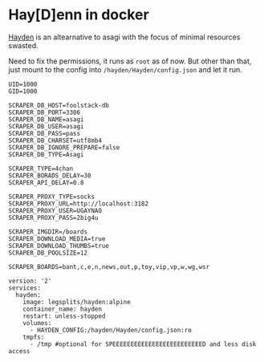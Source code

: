 # Hay[D]enn in docker
[Hayden](https://github.com/bbepis/Hayden) is an altearnative to asagi with the focus of minimal resources swasted.

Need to fix the permissions, it runs as `root` as of now. But other than that, just mount to the config into `/hayden/Hayden/config.json` and let it run.

```
UID=1000
GID=1000

SCRAPER_DB_HOST=foolstack-db
SCRAPER_DB_PORT=3306
SCRAPER_DB_NAME=asagi
SCRAPER_DB_USER=asagi
SCRAPER_DB_PASS=pass
SCRAPER_DB_CHARSET=utf8mb4
SCRAPER_DB_IGNORE_PREPARE=false
SCRAPER_DB_TYPE=Asagi

SCRAPER_TYPE=4chan
SCRAPER_BORADS_DELAY=30
SCRAPER_API_DELAY=0.8

SCRAPER_PROXY_TYPE=socks
SCRAPER_PROXY_URL=http://localhost:3182
SCRAPER_PROXY_USER=UGAYNAO
SCRAPER_PROXY_PASS=2big4u

SCRAPER_IMGDIR=/boards
SCRAPER_DOWNLOAD_MEDIA=true
SCRAPER_DOWNLOAD_THUMBS=true
SCRAPER_DB_POOLSIZE=12

SCRAPER_BOARDS=bant,c,e,n,news,out,p,toy,vip,vp,w,wg,wsr
```

```
version: '2'
services:
  hayden:
    image: legsplits/hayden:alpine
    container_name: hayden
    restart: unless-stopped
    volumes:
      - HAYDEN_CONFIG:/hayden/Hayden/config.json:ro
    tmpfs:
      - /tmp #optional for SPEEEEEEEEEEEEEEEEEEEEEEEEED and less disk access
```